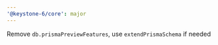 ```yaml
---
'@keystone-6/core': major
---
```


Remove `db.prismaPreviewFeatures`, use `extendPrismaSchema` if needed
